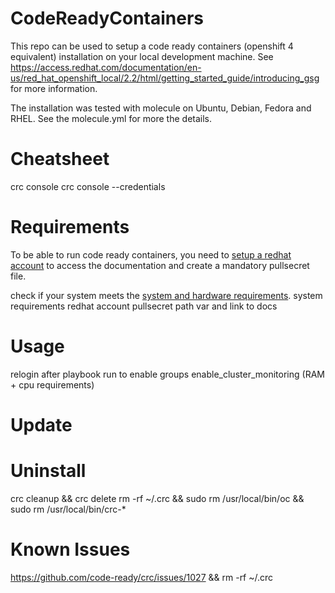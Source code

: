 # CodeReadyContainers
This repo can be used to setup a code ready containers (openshift 4 equivalent) installation on your local development machine. See https://access.redhat.com/documentation/en-us/red_hat_openshift_local/2.2/html/getting_started_guide/introducing_gsg for more information.

The installation was tested with molecule on Ubuntu, Debian, Fedora and RHEL. See the molecule.yml for more the details.

# Cheatsheet
crc console
crc console --credentials

# Requirements
To be able to run code ready containers, you need to [setup a redhat account](https://www.google.com/url?sa=t&rct=j&q=&esrc=s&source=web&cd=&cad=rja&uact=8&ved=2ahUKEwjGw8bPx9L3AhUNCewKHT11D7EQFnoECAYQAQ&url=https%3A%2F%2Fwww.redhat.com%2Fwapps%2Fugc%2Fregister.html&usg=AOvVaw0XN5agOwobjJWWJmiitUP7) to access the documentation and create a mandatory pullsecret file. 

check if your system meets the [system and hardware requirements](https://access.redhat.com/documentation/en-us/red_hat_openshift_local/2.2/html/getting_started_guide/installation_gsg#minimum-system-requirements_gsg).
    system requirements
    redhat account
        pullsecret path var and link to docs

# Usage
relogin after playbook run to enable groups
enable_cluster_monitoring (RAM + cpu requirements)

# Update

# Uninstall
crc cleanup && crc delete
rm -rf ~/.crc && sudo rm /usr/local/bin/oc && sudo rm /usr/local/bin/crc-*

# Known Issues
https://github.com/code-ready/crc/issues/1027 && rm -rf ~/.crc
